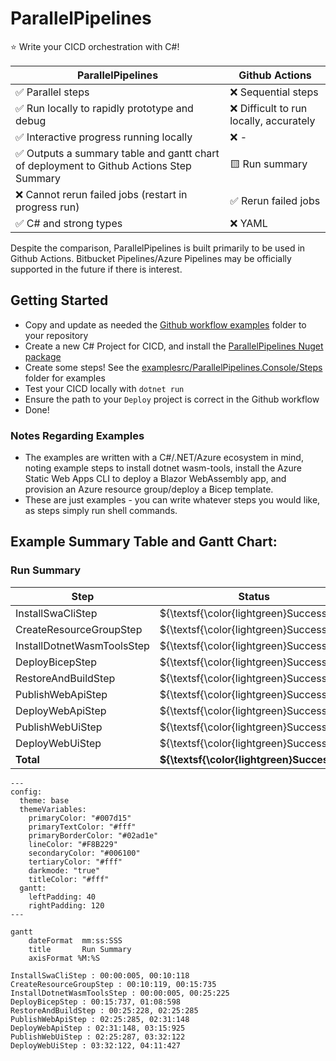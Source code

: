 # ParallelPipelines

⭐ Write your CICD orchestration with C#!


| ParallelPipelines                                                                      | Github Actions                         |
|----------------------------------------------------------------------------------------|----------------------------------------|
| ✅ Parallel steps                                                                       | ❌ Sequential steps                     |
| ✅ Run locally to rapidly prototype and debug                                           | ❌ Difficult to run locally, accurately |
| ✅ Interactive progress running locally                                                 | ❌ -                                    |
| ✅ Outputs a summary table and gantt chart of deployment to Github Actions Step Summary | 🟨 Run summary                         |
| ❌ Cannot rerun failed jobs (restart in progress run)                                   | ✅ Rerun failed jobs                    |
| ✅ C# and strong types                                                                  | ❌ YAML                                 |

Despite the comparison, ParallelPipelines is built primarily to be used in Github Actions. Bitbucket Pipelines/Azure Pipelines may be officially supported in the future if there is interest.

## Getting Started

- Copy and update as needed the [Github workflow examples](./samples/Github%20Workflows) folder to your repository
- Create a new C# Project for CICD, and install the [ParallelPipelines Nuget package](https://www.nuget.org/packages/ParallelPipelines/)
- Create some steps! See the [examplesrc/ParallelPipelines.Console/Steps](./examplesrc/ParallelPipelines.Console/Steps) folder for examples
- Test your CICD locally with `dotnet run`
- Ensure the path to your `Deploy` project is correct in the Github workflow
- Done!

### Notes Regarding Examples

- The examples are written with a C#/.NET/Azure ecosystem in mind, noting example steps to install dotnet wasm-tools, install the Azure Static Web Apps CLI to deploy a Blazor WebAssembly app, and provision an Azure resource group/deploy a Bicep template.
- These are just examples - you can write whatever steps you would like, as steps simply run shell commands.


## Example Summary Table and Gantt Chart:
### Run Summary
| Step                       | Status | Start | End | Duration |
|----------------------------| --- | --- | --- | --- |
| InstallSwaCliStep          | ${\textsf{\color{lightgreen}Success}}$ | 00s:005ms | 10s:118ms | 10s:113ms |
| CreateResourceGroupStep    | ${\textsf{\color{lightgreen}Success}}$ | 10s:119ms | 15s:735ms | 05s:616ms |
| InstallDotnetWasmToolsStep | ${\textsf{\color{lightgreen}Success}}$ | 00s:005ms | 25s:225ms | 25s:220ms |
| DeployBicepStep            | ${\textsf{\color{lightgreen}Success}}$ | 15s:737ms | 01m:08s | 52s:861ms |
| RestoreAndBuildStep        | ${\textsf{\color{lightgreen}Success}}$ | 25s:228ms | 02m:25s | 02m:00s |
| PublishWebApiStep          | ${\textsf{\color{lightgreen}Success}}$ | 02m:25s | 02m:31s | 05s:862ms |
| DeployWebApiStep           | ${\textsf{\color{lightgreen}Success}}$ | 02m:31s | 03m:15s | 44s:776ms |
| PublishWebUiStep           | ${\textsf{\color{lightgreen}Success}}$ | 02m:25s | 03m:32s | 01m:06s |
| DeployWebUiStep            | ${\textsf{\color{lightgreen}Success}}$ | 03m:32s | 04m:11s | 39s:304ms |
| **Total**                  | **${\textsf{\color{lightgreen}Success}}$** | **00s:000ms** | **04m:11s** | **04m:11s** |

```mermaid
---
config:
  theme: base
  themeVariables:
    primaryColor: "#007d15"
    primaryTextColor: "#fff"
    primaryBorderColor: "#02ad1e"
    lineColor: "#F8B229"
    secondaryColor: "#006100"
    tertiaryColor: "#fff"
    darkmode: "true"
    titleColor: "#fff"
  gantt:
    leftPadding: 40
    rightPadding: 120
---

gantt
	dateFormat  mm:ss:SSS
	title       Run Summary
	axisFormat %M:%S

InstallSwaCliStep : 00:00:005, 00:10:118
CreateResourceGroupStep : 00:10:119, 00:15:735
InstallDotnetWasmToolsStep : 00:00:005, 00:25:225
DeployBicepStep : 00:15:737, 01:08:598
RestoreAndBuildStep : 00:25:228, 02:25:285
PublishWebApiStep : 02:25:285, 02:31:148
DeployWebApiStep : 02:31:148, 03:15:925
PublishWebUiStep : 02:25:287, 03:32:122
DeployWebUiStep : 03:32:122, 04:11:427
```
